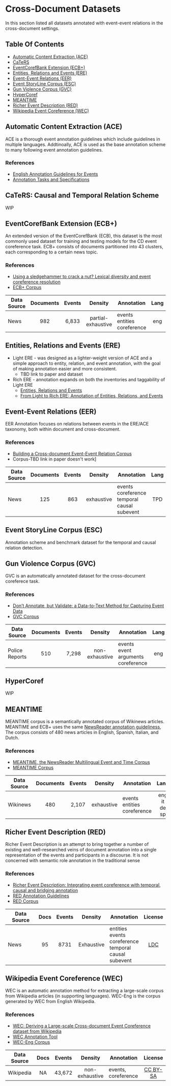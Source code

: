 # Cross-Document Datasets
In this section listed all datasets annotated with event-event relations in the cross-document settings. 

## Table Of Contents 

- [Automatic Content Extraction (ACE)](#automatic-content-extraction-ace)
- [CaTeRS](#caters-causal-and-temporal-relation-scheme)
- [EventCorefBank Extension (ECB+)](#eventcorefbank-extension-ecb)
- [Entities, Relations and Events (ERE)](#entities-relations-and-events-ere)
- [Event-Event Relations (EER)](#event-event-relations-eer)
- [Event StoryLine Corpus (ESC)](#event-storyline-corpus-esc)
- [Gun Violence Corpus (GVC)](#gun-violence-corpus-gvc)
- [HyperCoref](#hypercoref)
- [MEANTIME](#meantime)
- [Richer Event Description (RED)](#richer-event-description-red)
- [Wikipedia Event Coreference (WEC)](#wikipedia-event-coreference-wec)


## Automatic Content Extraction (ACE)
ACE is a thorough event annotation guidelines which include guidelines in multiple languages. Addtinoally, ACE is used as the base annotation scheme to many following event annotation guidelines.

### References
- [English Annotation Guidelines for
Events](https://www.ldc.upenn.edu/sites/www.ldc.upenn.edu/files/english-events-guidelines-v5.4.3.pdf)
- [Annotation Tasks and Specifications](https://www.ldc.upenn.edu/collaborations/past-projects/ace/annotation-tasks-and-specifications)


## CaTeRS: Causal and Temporal Relation Scheme
WIP


## EventCorefBank Extension (ECB+)
An extended version of the EventCorefBank (ECB), this dataset is the most commonly used dataset for training and testing models for the CD event coreference task. ECB+ consists of documents partitioned into 43 clusters, each corresponding to a certain news topic.

### References
- [Using a sledgehammer to crack a nut? Lexical diversity and event coreference resolution](https://aclanthology.org/L14-1646/)
- [ECB+ Corpus](http://www.newsreader-project.eu/results/data/the-ecb-corpus/)

| Data Source | Documents | Events | Density | Annotation | Lang | License |
| ------------- | :-------------: | :-------------: | :-------------: | ------------- | :-------------: | :-------------: |
| News | 982 | 6,833 | partial-exhaustive | events<br/> entities<br/> coreference | eng | [CC-BY](http://creativecommons.org/licenses/by/2.0/) |



## Entities, Relations and Events (ERE)
- Light ERE - was designed as a lighter-weight version of ACE and a simple approach to entity, relation, and event annotation, with the goal of making annotation easier and more consistent.
    - TBD link to paper and dataset
- Rich ERE - annotation expands on both the inventories and taggability of Light ERE
    - [Entities, Relations and Events](https://tac.nist.gov/2016/KBP/guidelines/summary_rich_ere_v4.2.pdf)
    - [From Light to Rich ERE: Annotation of Entities, Relations, and Events](https://aclanthology.org/W15-0812.pdf)

## Event-Event Relations (EER)
EER Annotation focuses on relations between events in the ERE/ACE taxonomy, both within document and cross-document.

### References
- [Building a Cross-document Event-Event Relation Corpus](https://aclanthology.org/W16-1701)
- Corpus-TBD link in paper doesn't work]

| Data Source | Documents | Events | Density | Annotation | Lang | License |
| ------------- | :-------------: | :-------------: | :-------------: | ------------- | :-------------: |:-------------: |
| News | 125 | 863 | exhaustive | events<br/> coreference<br/> temporal<br/> causal<br/> subevent | TPD | Free |


## Event StoryLine Corpus (ESC)
Annotation scheme and benchmark dataset for the temporal and causal relation detection.

## Gun Violence Corpus (GVC)
GVC is an automatically annotated dataset for the cross-document coreferece task.  

### References
- [Don’t Annotate, but Validate: a Data-to-Text Method for Capturing Event Data](https://aclanthology.org/L18-1480/)
- [GVC Corpus](https://github.com/cltl/GunViolenceCorpus)

| Data Source | Documents | Events | Density | Annotation | Lang | License |
| ------------- | :-------------: | :-------------: | :-------------: | ------------- | :-------------: |:-------------: |
| Police Reports | 510 | 7,298 | non-exhaustive | events<br/> event arguments<br/> coreference<br/> | eng | [CC](https://github.com/cltl/GunViolenceCorpus/blob/master/LICENSE.md) |

## HyperCoref
WIP

## MEANTIME
MEANTIME corpus is a semantically annotated corpus of Wikinews articles. MEANTIME and ECB+ uses the same [NewsReader annotation guideliness](http://www.newsreader-project.eu/files/2014/12/NWR-2014-2-2.pdf), The corpus consists of 480 news articles in English, Spanish, Italian, and Dutch.

### References
- [MEANTIME, the NewsReader Multilingual Event and Time Corpus](https://aclanthology.org/L16-1699/)
- [MEANTIME Corpus](http://www.newsreader-project.eu/results/data/wikinews/)

| Data Source | Documents | Events | Density | Annotation | Lang | License |
| ------------- | :-------------: | :-------------: | :-------------: | ------------- | :-------------: | :-------------: |
| Wikinews | 480 | 2,107 | exhaustive | events<br/> entities<br/> coreference<br/> | eng<br/> it<br/> de<br/> sp | CC-BY |


## Richer Event Description (RED)
Richer Event Description is an attempt to bring together a number of existing and well-researched veins of document annotation into a single representation of the events and participants in a discourse. It is not concerned with semantic role annotation in the traditional sense

### References
- [Richer Event Description: Integrating event coreference with temporal, causal and bridging annotation](https://aclanthology.org/W16-5706)
- [RED Annotation Guidelines](https://github.com/timjogorman/RicherEventDescription/blob/master/guidelines.md)
- [RED Corpus](https://catalog.ldc.upenn.edu/LDC2016T23)

| Data Source | Docs | Events | Density | Annotation | License |
| ------------- | :-------------: | :-------------: | :-------------: | ------------- | :-------------: |
| News | 95 | 8731 | Exhaustive | entities<br/> events<br/> coreference<br/> temporal<br/> causal<br/> subevent | [LDC](https://catalog.ldc.upenn.edu/license/ldc-non-members-agreement.pdf) |


## Wikipedia Event Coreference (WEC)
WEC is an automatic annotation method for extracting a large-scale corpus from Wikipedia articles (in supporting languages). WEC-Eng is the corpus generated by WEC from English Wikipedia.

### References
- [WEC: Deriving a Large-scale Cross-document Event Coreference dataset from Wikipedia](https://aclanthology.org/2021.naacl-main.198/)
- [WEC Annotation Tool](https://github.com/AlonEirew/extract-wec)
- [WEC-Eng Corpus](https://huggingface.co/datasets/Intel/WEC-Eng)

| Data Source | Docs | Events | Density | Annotation | License |
| ------------- | :-------------: | :-------------: | :-------------: | ------------- | :-------------: |
| Wikipedia | NA | 43,672 | non-exhaustive | events, coreference | [CC BY-SA](https://creativecommons.org/licenses/by-sa/3.0/deed.en_US) |


